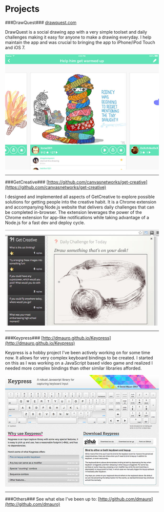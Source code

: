 Projects
========
###DrawQuest###
[drawquest.com](http://drawquest.com)

DrawQuest is a social drawing app with a very simple toolset and daily challenges making it easy for anyone to make a drawing everyday. I help maintain the app and was crucial to bringing the app to iPhone/iPod Touch and iOS 7.

![DrawQuest screenshot](images/drawquest.jpg)

-----

###GetCreative###
[https://github.com/canvasnetworks/get-creative](https://github.com/canvasnetworks/get-creative)

I designed and implemented all aspects of GetCreative to explore possible solutions for getting people into the creative habit. It is a Chrome extension and accompanying Node.js website that delivers daily challenges that can be completed in-browser. The extension leverages the power of the Chrome extension for app-like notifications while taking advantage of a Node.js for a fast dev and deploy cycle.

![GetCreative screenshot](images/getcreative.jpg)

-----

###Keypress###
[http://dmauro.github.io/Keypress](http://dmauro.github.io/Keypress)

Keypress is a hobby project I've been actively working on for some time now. It allows for very complex keyboard bindings to be created. I started on this as I was working on a JavaScript based video game and realized I needed more complex bindings than other similar libraries afforded.

![Keypress screenshot](images/keypress.jpg)

-----

###Others###
See what else I've been up to: [http://github.com/dmauro](http://github.com/dmauro)
